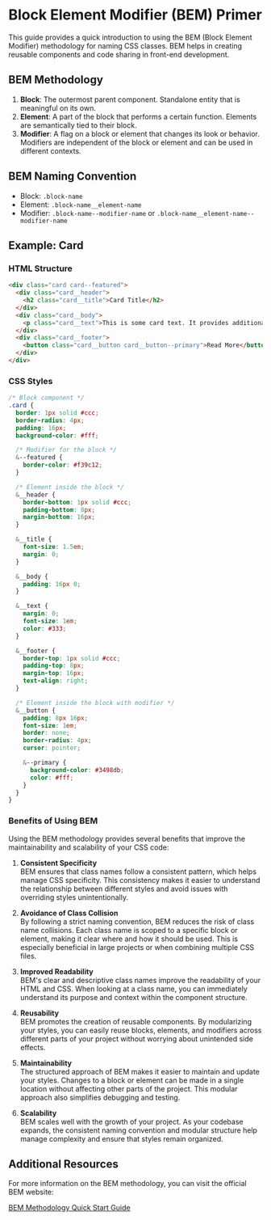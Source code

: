 # Block Element Modifier (BEM) Primer

This guide provides a quick introduction to using the BEM (Block Element Modifier) methodology for naming CSS classes. BEM helps in creating reusable components and code sharing in front-end development.

## BEM Methodology

1. **Block**: The outermost parent component. Standalone entity that is meaningful on its own.
2. **Element**: A part of the block that performs a certain function. Elements are semantically tied to their block.
3. **Modifier**: A flag on a block or element that changes its look or behavior. Modifiers are independent of the block or element and can be used in different contexts.

## BEM Naming Convention

- Block: `.block-name`
- Element: `.block-name__element-name`
- Modifier: `.block-name--modifier-name` or `.block-name__element-name--modifier-name`

## Example: Card

### HTML Structure

```html
<div class="card card--featured">
  <div class="card__header">
    <h2 class="card__title">Card Title</h2>
  </div>
  <div class="card__body">
    <p class="card__text">This is some card text. It provides additional information about the card.</p>
  </div>
  <div class="card__footer">
    <button class="card__button card__button--primary">Read More</button>
  </div>
</div>
```
### CSS Styles

```scss
/* Block component */
.card {
  border: 1px solid #ccc;
  border-radius: 4px;
  padding: 16px;
  background-color: #fff;

  /* Modifier for the block */
  &--featured {
    border-color: #f39c12;
  }

  /* Element inside the block */
  &__header {
    border-bottom: 1px solid #ccc;
    padding-bottom: 8px;
    margin-bottom: 16px;
  }

  &__title {
    font-size: 1.5em;
    margin: 0;
  }

  &__body {
    padding: 16px 0;
  }

  &__text {
    margin: 0;
    font-size: 1em;
    color: #333;
  }

  &__footer {
    border-top: 1px solid #ccc;
    padding-top: 8px;
    margin-top: 16px;
    text-align: right;
  }

  /* Element inside the block with modifier */
  &__button {
    padding: 8px 16px;
    font-size: 1em;
    border: none;
    border-radius: 4px;
    cursor: pointer;

    &--primary {
      background-color: #3498db;
      color: #fff;
    }
  }
}
```

### Benefits of Using BEM

Using the BEM methodology provides several benefits that improve the maintainability and scalability of your CSS code:

1. **Consistent Specificity**  
   BEM ensures that class names follow a consistent pattern, which helps manage CSS specificity. This consistency makes it easier to understand the relationship between different styles and avoid issues with overriding styles unintentionally.


2. **Avoidance of Class Collision**  
   By following a strict naming convention, BEM reduces the risk of class name collisions. Each class name is scoped to a specific block or element, making it clear where and how it should be used. This is especially beneficial in large projects or when combining multiple CSS files.


3. **Improved Readability**  
   BEM's clear and descriptive class names improve the readability of your HTML and CSS. When looking at a class name, you can immediately understand its purpose and context within the component structure.


4. **Reusability**  
   BEM promotes the creation of reusable components. By modularizing your styles, you can easily reuse blocks, elements, and modifiers across different parts of your project without worrying about unintended side effects.


5. **Maintainability**  
   The structured approach of BEM makes it easier to maintain and update your styles. Changes to a block or element can be made in a single location without affecting other parts of the project. This modular approach also simplifies debugging and testing.


6. **Scalability**  
   BEM scales well with the growth of your project. As your codebase expands, the consistent naming convention and modular structure help manage complexity and ensure that styles remain organized.


## Additional Resources

For more information on the BEM methodology, you can visit the official BEM website:

[BEM Methodology Quick Start Guide](https://en.bem.info/methodology/quick-start/)


